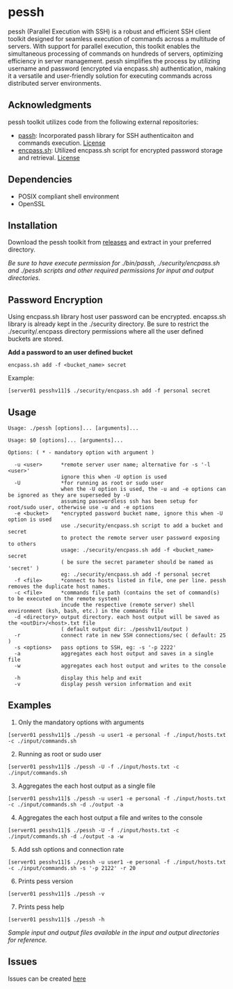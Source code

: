 # pessh

pessh (Parallel Execution with SSH) is a robust and efficient SSH client toolkit designed for seamless execution of commands across a multitude of servers. With support for parallel execution, this toolkit enables the simultaneous processing of commands on hundreds of servers, optimizing efficiency in server management. pessh simplifies the process by utilizing username and password (encrypted via encpass.sh) authentication, making it a versatile and user-friendly solution for executing commands across distributed server environments.

## Acknowledgments

pessh toolkit utilizes code from the following external repositories:

- [passh](https://github.com/clarkwang/passh): Incorporated passh library for SSH authenticaiton and commands execution. [License](https://github.com/clarkwang/passh?tab=GPL-3.0-1-ov-file)
- [encpass.sh](https://github.com/plyint/encpass.sh): Utilized encpass.sh script for encrypted password storage and retrieval. [License](https://github.com/plyint/encpass.sh?tab=MIT-1-ov-file)

## Dependencies

- POSIX compliant shell environment
- OpenSSL

## Installation

Download the pessh toolkit from [releases](https://github.com/dins2k2/pessh/releases) and extract in your preferred directory.

_Be sure to have execute permission for ./bin/passh, ./security/encpass.sh and ./pessh scripts and other required permissions for input and output directories._

## Password Encryption

Using encpass.sh library host user password can be encrypted. encapss.sh library is already kept in the ./security directory. Be sure to restrict the ./security/.encpass directory permissions where all the user defined buckets are stored.

**Add a password to an user defined bucket**
```
encpass.sh add -f <bucket_name> secret
```
Example:
```
[server01 pesshv11]$ ./security/encpass.sh add -f personal secret
```
## Usage
```
Usage: ./pessh [options]... [arguments]...

Usage: $0 [options]... [arguments]...

Options: ( * - mandatory option with argument )

  -u <user>      *remote server user name; alternative for -s '-l <user>'
                 ignore this when -U option is used
  -U             *for running as root or sudo user
                 when the -U option is used, the -u and -e options can be ignored as they are superseded by -U 
                 assuming passwordless ssh has been setup for root/sudo user, otherwise use -u and -e options
  -e <bucket>    *encrypted password bucket name, ignore this when -U option is used
                 use ./security/encpass.sh script to add a bucket and secret 
                 to protect the remote server user password exposing to others
                 usage: ./security/encpass.sh add -f <bucket_name> secret 
                 ( be sure the secret parameter should be named as 'secret' )
                 eg: ./security/encpass.sh add -f personal secret
  -f <file>      *connect to hosts listed in file, one per line. pessh removes the duplicate host names.
  -c <file>      *commands file path (contains the set of command(s) to be executed on the remote system)
                 incude the respective (remote server) shell environment (ksh, bash, etc.) in the commands file 
  -d <directory> output directory. each host output will be saved as the <outDir>/<host>.txt file
                 ( default output dir: ./pesshv11/output )
  -r             connect rate in new SSH connections/sec ( default: 25 )
  -s <options>   pass options to SSH, eg: -s '-p 2222'
  -a             aggregates each host output and saves in a single file
  -w             aggregates each host output and writes to the console
                       
  -h             display this help and exit
  -v             display pessh version information and exit
```
## Examples
1. Only the mandatory options with arguments
```
[server01 pesshv11]$ ./pessh -u user1 -e personal -f ./input/hosts.txt -c ./input/commands.sh
```
2. Running as root or sudo user
```
[server01 pesshv11]$ ./pessh -U -f ./input/hosts.txt -c ./input/commands.sh
```
3. Aggregates the each host output as a single file
```
[server01 pesshv11]$ ./pessh -u user1 -e personal -f ./input/hosts.txt -c ./input/commands.sh -d ./output -a
```
4. Aggregates the each host output a file and writes to the console
```
[server01 pesshv11]$ ./pessh -U -f ./input/hosts.txt -c ./input/commands.sh -d ./output -a -w
```
5. Add ssh options and connection rate
```
[server01 pesshv11]$ ./pessh -u user1 -e personal -f ./input/hosts.txt -c ./input/commands.sh -s '-p 2122' -r 20
```
6. Prints pess version
```
[server01 pesshv11]$ ./pessh -v
```
7. Prints pess help
```
[server01 pesshv11]$ ./pessh -h
```
_Sample input and output files available in the input and output directories for reference._

## Issues

Issues can be created [here](https://github.com/dins2k2/pessh/issues/new/choose)
